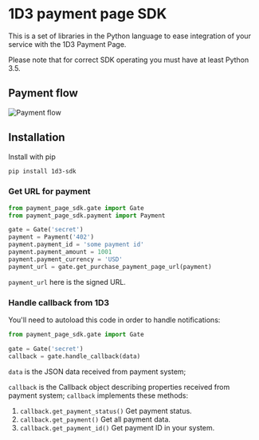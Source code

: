 # 1D3 payment page SDK

This is a set of libraries in the Python language to ease integration of your service
with the 1D3 Payment Page.

Please note that for correct SDK operating you must have at least Python 3.5.  

## Payment flow

![Payment flow](flow.png)

## Installation

Install with pip
```bash
pip install 1d3-sdk
```

### Get URL for payment

```python
from payment_page_sdk.gate import Gate
from payment_page_sdk.payment import Payment

gate = Gate('secret')
payment = Payment('402')
payment.payment_id = 'some payment id'
payment.payment_amount = 1001
payment.payment_currency = 'USD'
payment_url = gate.get_purchase_payment_page_url(payment)
``` 

`payment_url` here is the signed URL.

### Handle callback from 1D3

You'll need to autoload this code in order to handle notifications:

```python
from payment_page_sdk.gate import Gate

gate = Gate('secret')
callback = gate.handle_callback(data)
```

`data` is the JSON data received from payment system;

`callback` is the Callback object describing properties received from payment system;
`callback` implements these methods: 
1. `callback.get_payment_status()`
    Get payment status.
2. `callback.get_payment()`
    Get all payment data.
3. `callback.get_payment_id()`
    Get payment ID in your system.
